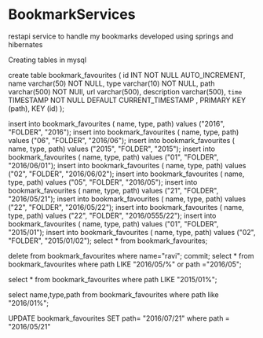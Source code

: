 # BookmarkServices
restapi service to handle my bookmarks developed using springs and hibernates
 
Creating tables in mysql

create table bookmark_favourites (
 id INT NOT NULL AUTO_INCREMENT,
 name varchar(50) NOT NULL,
 type varchar(10) NOT NULL,
 path varchar(500) NOT NUll,
 url varchar(500),
 description varchar(500),
 `time` TIMESTAMP NOT NULL DEFAULT CURRENT_TIMESTAMP , 
 PRIMARY KEY (path),
 KEY (id)
);

insert into bookmark_favourites ( name, type, path) values ("2016", "FOLDER", "2016");
insert into bookmark_favourites ( name, type, path) values ("06", "FOLDER", "2016/06");
insert into bookmark_favourites ( name, type, path) values ("2015", "FOLDER", "2015");
insert into bookmark_favourites ( name, type, path) values ("01", "FOLDER", "2016/06/01");
insert into bookmark_favourites ( name, type, path) values ("02", "FOLDER", "2016/06/02");
insert into bookmark_favourites ( name, type, path) values ("05", "FOLDER", "2016/05");
insert into bookmark_favourites ( name, type, path) values ("21", "FOLDER", "2016/05/21");
insert into bookmark_favourites ( name, type, path) values ("22", "FOLDER", "2016/05/22");
insert into bookmark_favourites ( name, type, path) values ("22", "FOLDER", "2016/0555/22");
insert into bookmark_favourites ( name, type, path) values ("01", "FOLDER", "2015/01");
insert into bookmark_favourites ( name, type, path) values ("02", "FOLDER", "2015/01/02");
select * from bookmark_favourites;

delete from bookmark_favourites where name="ravi";
commit;
select * from bookmark_favourites where path LIKE "2016/05/%" or path ="2016/05";

select * from bookmark_favourites where path LIKE "2015/01%";

select name,type,path from bookmark_favourites where path like "2016/01%";

UPDATE bookmark_favourites SET path= "2016/07/21" where path = "2016/05/21"



